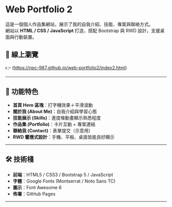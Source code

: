 # Web Portfolio 2

這是一個個人作品集網站，展示了我的自我介紹、技能、專案與聯絡方式。  
網站以 **HTML / CSS / JavaScript** 打造，搭配 Bootstrap 與 RWD 設計，支援桌面與行動裝置。

## 🔗 線上瀏覽
👉 (https://npc-987.github.io/web-portfolio2/index2.html)

---

## 📌 功能特色
- **首頁 Hero 區塊**：打字機效果＋平滑滾動
- **關於我 (About Me)**：自我介紹與學習心態
- **技能展示 (Skills)**：進度條動畫顯示熟悉程度
- **作品集 (Portfolio)**：卡片互動 + 專案連結
- **聯絡我 (Contact)**：表單提交（示意用）
- **RWD 響應式設計**：手機、平板、桌面皆能良好顯示

---

## 🛠 技術棧
- **前端**：HTML5 / CSS3 / Bootstrap 5 / JavaScript
- **字體**：Google Fonts (Montserrat / Noto Sans TC)
- **圖示**：Font Awesome 6
- **佈署**：GitHub Pages

---

